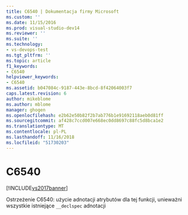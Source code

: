 ```yaml
---
title: C6540 | Dokumentacja firmy Microsoft
ms.custom: ''
ms.date: 11/15/2016
ms.prod: visual-studio-dev14
ms.reviewer: ''
ms.suite: ''
ms.technology:
- vs-devops-test
ms.tgt_pltfrm: ''
ms.topic: article
f1_keywords:
- C6540
helpviewer_keywords:
- C6540
ms.assetid: b047084c-9187-443e-8bcd-8f42064003f7
caps.latest.revision: 6
author: mikeblome
ms.author: mblome
manager: ghogen
ms.openlocfilehash: e2b62e50b82f2b7ab776b1e91692118aeb0d81ff
ms.sourcegitcommit: af428c7ccd007e668ec0dd8697c88fc5d8bca1e2
ms.translationtype: MT
ms.contentlocale: pl-PL
ms.lasthandoff: 11/16/2018
ms.locfileid: "51730203"
---
```

# <a name="c6540"></a>C6540
[!INCLUDE[vs2017banner](../includes/vs2017banner.md)]

Ostrzeżenie C6540: użycie adnotacji atrybutów dla tej funkcji, unieważni wszystkie istniejące `__declspec` adnotacji



